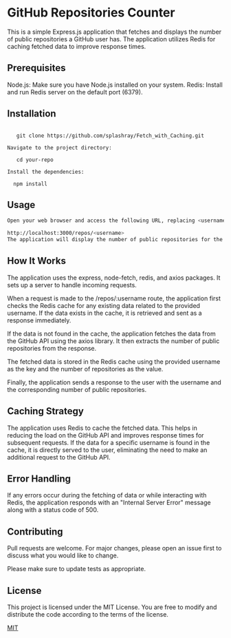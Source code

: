 # GitHub Repositories Counter
This is a simple Express.js application that fetches and displays the number of public repositories a GitHub user has. The application utilizes Redis for caching fetched data to improve response times.
 
## Prerequisites
Node.js: Make sure you have Node.js installed on your system.
Redis: Install and run Redis server on the default port (6379).

## Installation

``` Clone the repository:

   git clone https://github.com/splashray/Fetch_with_Caching.git

Navigate to the project directory:

   cd your-repo

Install the dependencies:

  npm install
```

## Usage

```bash npm start
Open your web browser and access the following URL, replacing <username> with the GitHub username you want to retrieve information for:

http://localhost:3000/repos/<username>
The application will display the number of public repositories for the provided GitHub username.
```

## How It Works
The application uses the express, node-fetch, redis, and axios packages. It sets up a server to handle incoming requests.

When a request is made to the /repos/:username route, the application first checks the Redis cache for any existing data related to the provided username. If the data exists in the cache, it is retrieved and sent as a response immediately.

If the data is not found in the cache, the application fetches the data from the GitHub API using the axios library. It then extracts the number of public repositories from the response.

The fetched data is stored in the Redis cache using the provided username as the key and the number of repositories as the value.

Finally, the application sends a response to the user with the username and the corresponding number of public repositories.

## Caching Strategy

The application uses Redis to cache the fetched data. This helps in reducing the load on the GitHub API and improves response times for subsequent requests. If the data for a specific username is found in the cache, it is directly served to the user, eliminating the need to make an additional request to the GitHub API.

## Error Handling
If any errors occur during the fetching of data or while interacting with Redis, the application responds with an "Internal Server Error" message along with a status code of 500.

## Contributing

Pull requests are welcome. For major changes, please open an issue first
to discuss what you would like to change.

Please make sure to update tests as appropriate.

## License
This project is licensed under the MIT License. You are free to modify and distribute the code according to the terms of the license.

[MIT](https://choosealicense.com/licenses/mit/)

